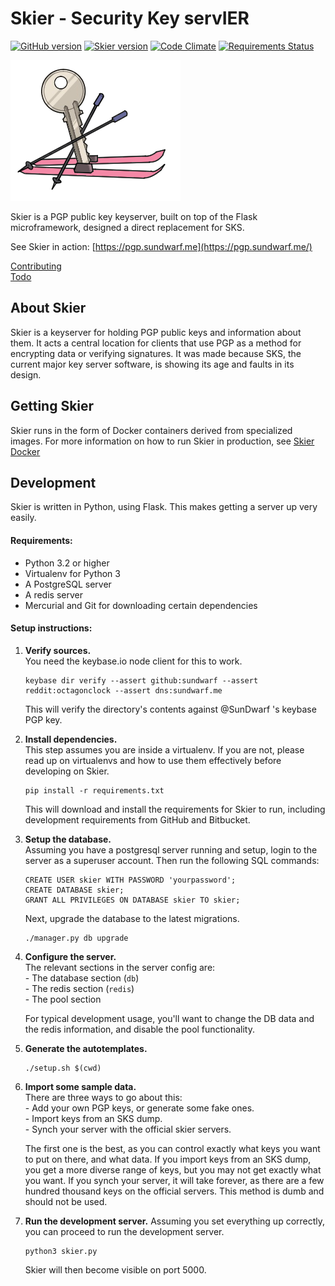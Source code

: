 # Skier - Security Key servIER

[![GitHub version](https://badge.fury.io/gh/SkierPGP%2FSkier.svg)](http://badge.fury.io/gh/SkierPGP%2FSkier)
[![Skier version](https://img.shields.io/badge/Skier-1.5-green.svg)](https://img.shields.io/badge/Skier-1.5-green.svg)
[![Code Climate](https://codeclimate.com/github/SkierPGP/Skier/badges/gpa.svg)](https://codeclimate.com/github/SkierPGP/Skier)
[![Requirements Status](https://requires.io/github/SkierPGP/Skier/requirements.svg?branch=master)](https://requires.io/github/SkierPGP/Skier/requirements/?branch=master)

![Skier](static/skier.png)

Skier is a PGP public key keyserver, built on top of the Flask microframework, designed a direct replacement for SKS.  

See Skier in action: [https://pgp.sundwarf.me](https://pgp.sundwarf.me/)

[Contributing](CONTRIBUTING.md)  
[Todo](TODO.md)


## About Skier

Skier is a keyserver for holding PGP public keys and information about them. It acts a central location for clients that use PGP as a method for encrypting data or verifying signatures.
It was made because SKS, the current major key server software, is showing its age and faults in its design. 

## Getting Skier

Skier runs in the form of Docker containers derived from specialized images. For more information on how to run Skier in production, see [Skier Docker](https://git.sundwarf.me/Skier/skier_docker)

## Development

Skier is written in Python, using Flask. This makes getting a server up very easily.

#### Requirements:
 - Python 3.2 or higher
 - Virtualenv for Python 3
 - A PostgreSQL server
 - A redis server
 - Mercurial and Git for downloading certain dependencies
 
#### Setup instructions:  
 1. **Verify sources.**  
    You need the keybase.io node client for this to work.
    
        keybase dir verify --assert github:sundwarf --assert reddit:octagonclock --assert dns:sundwarf.me
 
    This will verify the directory's contents against @SunDwarf 's keybase PGP key. 
    
 2. **Install dependencies.**  
    This step assumes you are inside a virtualenv. If you are not, please read up on virtualenvs and how to use them effectively before developing on Skier.
    
        pip install -r requirements.txt
        
    This will download and install the requirements for Skier to run, including development requirements from GitHub and Bitbucket.
    
 3. **Setup the database.**  
    Assuming you have a postgresql server running and setup, login to the server as a superuser account.
    Then run the following SQL commands:
    
        CREATE USER skier WITH PASSWORD 'yourpassword';
        CREATE DATABASE skier;
        GRANT ALL PRIVILEGES ON DATABASE skier TO skier;
        
    Next, upgrade the database to the latest migrations.
    
        ./manager.py db upgrade
        
 4. **Configure the server.**  
    The relevant sections in the server config are:  
         - The database section (`db`)  
         - The redis section (`redis`)  
         - The pool section  
        
    For typical development usage, you'll want to change the DB data and the redis information, and disable the pool functionality.
 
 5. **Generate the autotemplates.**
    
        ./setup.sh $(cwd)
 
 6. **Import some sample data.**  
    There are three ways to go about this:  
        - Add your own PGP keys, or generate some fake ones.  
        - Import keys from an SKS dump.  
        - Synch your server with the official skier servers.  
        
    The first one is the best, as you can control exactly what keys you want to put on there, and what data.
    If you import keys from an SKS dump, you get a more diverse range of keys, but you may not get exactly what you want.
    If you synch your server, it will take forever, as there are a few hundred thousand keys on the official servers. This method is dumb and should not be used.
    
 
 7. **Run the development server.**
    Assuming you set everything up correctly, you can proceed to run the development server.
    
        python3 skier.py
       
    Skier will then become visible on port 5000.
    
